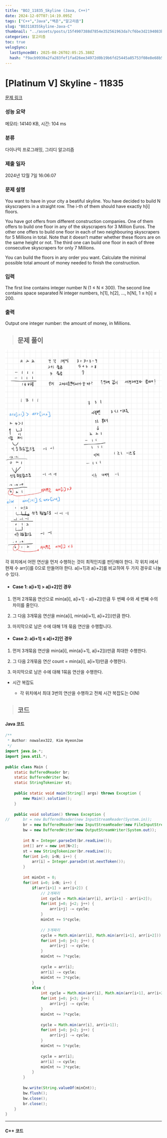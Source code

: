 ```yaml
---
title: "BOJ_11835_Skyline (Java, C++)"
date: 2024-12-07T07:14:19.095Z
tags: ["C++","Java","백준","알고리즘"]
slug: "BOJ11835Skyline-Java-C"
thumbnail: "../assets/posts/15f4907388d7854e352561963da7cf6be3d2194083bfed0fe0999ac2cc746ea6.png"
categories: 알고리즘
toc: true
velogSync:
  lastSyncedAt: 2025-08-26T02:05:25.388Z
  hash: "f9acb9930a2fa283fef1fad26ee34972d0b19b6fd25445a85753f08e8e68b51e"
---
```


# [Platinum V] Skyline - 11835 

[문제 링크](https://www.acmicpc.net/problem/11835) 

### 성능 요약

메모리: 14140 KB, 시간: 104 ms

### 분류

다이나믹 프로그래밍, 그리디 알고리즘

### 제출 일자

2024년 12월 7일 16:06:07

### 문제 설명

<p>You want to have in your city a beatiful skyline. You have decided to build N skyscrapers in a straight row. The i-th of them should have exactly h[i] floors.</p>

<p>You have got offers from different construction companies. One of them offers to build one floor in any of the skyscrapers for 3 Million Euros. The other one offers to build one floor in each of two neighbouring skyscrapers for 5 Millions in total. Note that it doesn’t matter whether these floors are on the same height or not. The third one can build one floor in each of three consecutive skyscrapers for only 7 Millions.</p>

<p>You can build the floors in any order you want. Calculate the minimal possible total amount of money needed to finish the construction.</p>

### 입력 

 <p>The first line contains integer number N (1 ≤ N ≤ 300). The second line contains space separated N integer numbers, h[1], h[2], ..., h[N], 1 ≤ h[i] ≤ 200.</p>

### 출력 

 <p>Output one integer number: the amount of money, in Millions.</p>

> ## 문제 풀이

![](/assets/posts/15f4907388d7854e352561963da7cf6be3d2194083bfed0fe0999ac2cc746ea6.png)


각 위치에서 어떤 연산을 먼저 수행하는 것이 최적인지를 판단해야 한다.
각 위치 i에서 현재 수 arr[i]를 0으로 만들어야 한다. a[i+1]과 a[i+2]를 비교하여 두 가지 경우로 나눌 수 있다.

- #### Case 1: a[i+1] > a[i+2]인 경우

1. 먼저 2개묶음 연산으로 min(a[i], a[i+1] - a[i+2])만큼 두 번째 수와 세 번째 수의 차이를 줄인다.

2. 그 다음 3개묶음 연산을 min(a[i], min(a[i+1], a[i+2]))만큼 한다.

3. 마지막으로 남은 수에 대해 1개 묶음 연산을 수행합니다.

- #### Case 2: a[i+1] ≤ a[i+2]인 경우

1. 먼저 3개묶음 연산을 min(a[i], min(a[i+1], a[i+2]))만큼 최대한 수행한다.

2. 그 다음 2개묶음 연산 count = min(a[i], a[i+1])만큼 수행한다.

3. 마지막으로 남은 수에 대해 1묶음 연산을 수행한다.

- 시간 복잡도

  - 각 위치에서 최대 3번의 연산을 수행하고 전체 시간 복잡도는 O(N)

> ## 코드

#### Java 코드
```java
/**
 * Author: nowalex322, Kim HyeonJae
 */
import java.io.*;
import java.util.*;

public class Main {
	static BufferedReader br;
	static BufferedWriter bw;
	static StringTokenizer st;

	public static void main(String[] args) throws Exception {
		new Main().solution();
	}

	public void solution() throws Exception {
//		br = new BufferedReader(new InputStreamReader(System.in));
		br = new BufferedReader(new InputStreamReader(new FileInputStream("input.txt")));
		bw = new BufferedWriter(new OutputStreamWriter(System.out));

		int N = Integer.parseInt(br.readLine());
		int[] arr = new int[N+2];
		st = new StringTokenizer(br.readLine());
		for(int i=0; i<N; i++) {
			arr[i] = Integer.parseInt(st.nextToken());
		}
		
		int minCnt = 0;
		for(int i=0; i<N; i++) {
			if(arr[i+1] > arr[i+2]) {
				// 2개짜리
				int cycle = Math.min(arr[i], arr[i+1] - arr[i+2]);
				for(int j=0; j<2; j++) {
					arr[i+j] -= cycle;
				}
				minCnt += 5*cycle;
			
				// 3개짜리
				cycle = Math.min(arr[i], Math.min(arr[i+1], arr[i+2])); 
				for(int j=0; j<3; j++) {
					arr[i+j] -= cycle;
				}
				minCnt += 7*cycle;
				
				cycle = arr[i];
				arr[i] -= cycle;
				minCnt += 3*cycle;
			}
			else {
				int cycle = Math.min(arr[i], Math.min(arr[i+1], arr[i+2])); 
				for(int j=0; j<3; j++) {
					arr[i+j] -= cycle;
				}
				minCnt += 7*cycle;
				
				cycle = Math.min(arr[i], arr[i+1]);
				for(int j=0; j<2; j++) {
					arr[i+j] -= cycle;
				}
				minCnt += 5*cycle;
				
				cycle = arr[i];
				arr[i] -= cycle;
				minCnt += 3*cycle;
			}
		}
		
		bw.write(String.valueOf(minCnt));
		bw.flush();
		bw.close();
		br.close();
	}
}
```
---
#### C++ 코드
```c

```